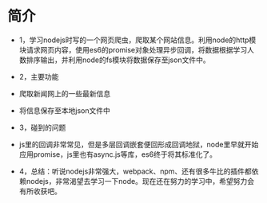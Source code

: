 # 简介

* 1，学习nodejs时写的一个网页爬虫，爬取某个网站信息。利用node的http模块请求网页内容，使用es6的promise对象处理异步回调，将数据根据学习人数排序输出，并利用node的fs模块将数据保存至json文件中。
* 2，主要功能

* 爬取新闻网上的一些最新信息
* 将信息保存至本地json文件中
* 3，碰到的问题
* js里的回调非常常见，但是多层回调嵌套便回形成回调地狱，node里早就开始应用promise，js里也有async.js等库，es6终于将其标准化了。
* 4，总结：听说nodejs非常强大，webpack、npm、还有很多牛比的插件都依赖nodejs，非常渴望去学习一下node。现在还在努力的学习中，希望努力会有所收获吧。
